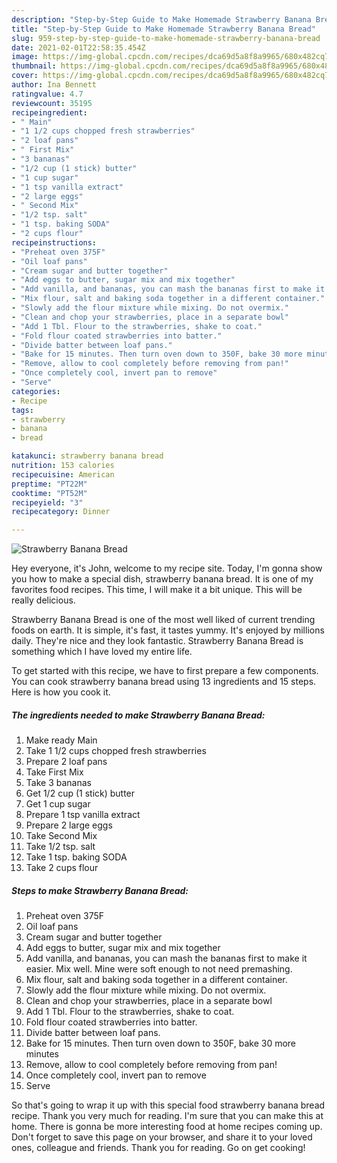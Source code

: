 ```yaml
---
description: "Step-by-Step Guide to Make Homemade Strawberry Banana Bread"
title: "Step-by-Step Guide to Make Homemade Strawberry Banana Bread"
slug: 959-step-by-step-guide-to-make-homemade-strawberry-banana-bread
date: 2021-02-01T22:58:35.454Z
image: https://img-global.cpcdn.com/recipes/dca69d5a8f8a9965/680x482cq70/strawberry-banana-bread-recipe-main-photo.jpg
thumbnail: https://img-global.cpcdn.com/recipes/dca69d5a8f8a9965/680x482cq70/strawberry-banana-bread-recipe-main-photo.jpg
cover: https://img-global.cpcdn.com/recipes/dca69d5a8f8a9965/680x482cq70/strawberry-banana-bread-recipe-main-photo.jpg
author: Ina Bennett
ratingvalue: 4.7
reviewcount: 35195
recipeingredient:
- " Main"
- "1 1/2 cups chopped fresh strawberries"
- "2 loaf pans"
- " First Mix"
- "3 bananas"
- "1/2 cup (1 stick) butter"
- "1 cup sugar"
- "1 tsp vanilla extract"
- "2 large eggs"
- " Second Mix"
- "1/2 tsp. salt"
- "1 tsp. baking SODA"
- "2 cups flour"
recipeinstructions:
- "Preheat oven 375F"
- "Oil loaf pans"
- "Cream sugar and butter together"
- "Add eggs to butter, sugar mix and mix together"
- "Add vanilla, and bananas, you can mash the bananas first to make it easier. Mix well. Mine were soft enough to not need premashing."
- "Mix flour, salt and baking soda together in a different container."
- "Slowly add the flour mixture while mixing. Do not overmix."
- "Clean and chop your strawberries, place in a separate bowl"
- "Add 1 Tbl. Flour to the strawberries, shake to coat."
- "Fold flour coated strawberries into batter."
- "Divide batter between loaf pans."
- "Bake for 15 minutes. Then turn oven down to 350F, bake 30 more minutes"
- "Remove, allow to cool completely before removing from pan!"
- "Once completely cool, invert pan to remove"
- "Serve"
categories:
- Recipe
tags:
- strawberry
- banana
- bread

katakunci: strawberry banana bread 
nutrition: 153 calories
recipecuisine: American
preptime: "PT22M"
cooktime: "PT52M"
recipeyield: "3"
recipecategory: Dinner

---
```



![Strawberry Banana Bread](https://img-global.cpcdn.com/recipes/dca69d5a8f8a9965/680x482cq70/strawberry-banana-bread-recipe-main-photo.jpg)

Hey everyone, it's John, welcome to my recipe site. Today, I'm gonna show you how to make a special dish, strawberry banana bread. It is one of my favorites food recipes. This time, I will make it a bit unique. This will be really delicious.

Strawberry Banana Bread is one of the most well liked of current trending foods on earth. It is simple, it's fast, it tastes yummy. It's enjoyed by millions daily. They're nice and they look fantastic. Strawberry Banana Bread is something which I have loved my entire life.




To get started with this recipe, we have to first prepare a few components. You can cook strawberry banana bread using 13 ingredients and 15 steps. Here is how you cook it.

<!--inarticleads1-->

##### The ingredients needed to make Strawberry Banana Bread:

1. Make ready  Main
1. Take 1 1/2 cups chopped fresh strawberries
1. Prepare 2 loaf pans
1. Take  First Mix
1. Take 3 bananas
1. Get 1/2 cup (1 stick) butter
1. Get 1 cup sugar
1. Prepare 1 tsp vanilla extract
1. Prepare 2 large eggs
1. Take  Second Mix
1. Take 1/2 tsp. salt
1. Take 1 tsp. baking SODA
1. Take 2 cups flour




<!--inarticleads2-->

##### Steps to make Strawberry Banana Bread:

1. Preheat oven 375F
1. Oil loaf pans
1. Cream sugar and butter together
1. Add eggs to butter, sugar mix and mix together
1. Add vanilla, and bananas, you can mash the bananas first to make it easier. Mix well. Mine were soft enough to not need premashing.
1. Mix flour, salt and baking soda together in a different container.
1. Slowly add the flour mixture while mixing. Do not overmix.
1. Clean and chop your strawberries, place in a separate bowl
1. Add 1 Tbl. Flour to the strawberries, shake to coat.
1. Fold flour coated strawberries into batter.
1. Divide batter between loaf pans.
1. Bake for 15 minutes. Then turn oven down to 350F, bake 30 more minutes
1. Remove, allow to cool completely before removing from pan!
1. Once completely cool, invert pan to remove
1. Serve




So that's going to wrap it up with this special food strawberry banana bread recipe. Thank you very much for reading. I'm sure that you can make this at home. There is gonna be more interesting food at home recipes coming up. Don't forget to save this page on your browser, and share it to your loved ones, colleague and friends. Thank you for reading. Go on get cooking!

